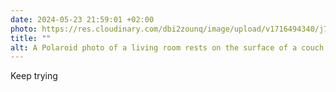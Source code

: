 ```yaml
---
date: 2024-05-23 21:59:01 +02:00
photo: https://res.cloudinary.com/dbi2zounq/image/upload/v1716494340/j787vhaxu0kusentrqbe.jpg
title: ""
alt: A Polaroid photo of a living room rests on the surface of a couch
---
```

Keep trying 
